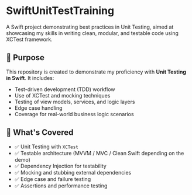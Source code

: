 # SwiftUnitTestTraining

A Swift project demonstrating best practices in Unit Testing, aimed at showcasing my skills in writing clean, modular, and testable code using XCTest framework.

## 🚀 Purpose

This repository is created to demonstrate my proficiency with **Unit Testing in Swift**. It includes:
- Test-driven development (TDD) workflow
- Use of XCTest and mocking techniques
- Testing of view models, services, and logic layers
- Edge case handling
- Coverage for real-world business logic scenarios

## 🧪 What's Covered

- ✅ Unit Testing with `XCTest`
- ✅ Testable architecture (MVVM / MVC / Clean Swift depending on the demo)
- ✅ Dependency Injection for testability
- ✅ Mocking and stubbing external dependencies
- ✅ Edge case and failure testing
- ✅ Assertions and performance testing

